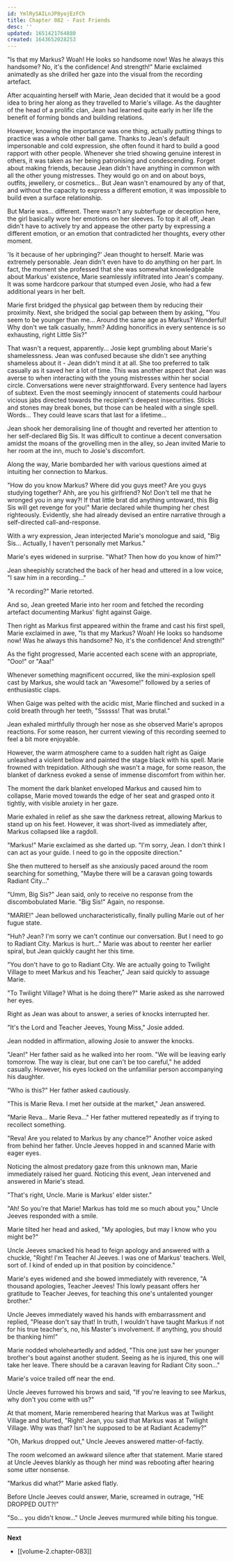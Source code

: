 ```yaml
---
id: YmlRySAILnJP8yojEzFCh
title: Chapter 082 - Fast Friends
desc: ''
updated: 1651421764880
created: 1643652028253
---
```


"Is that my Markus? Woah! He looks so handsome now! Was he always this handsome? No, it's the confidence! And strength!" Marie exclaimed animatedly as she drilled her gaze into the visual from the recording artefact.

After acquainting herself with Marie, Jean decided that it would be a good idea to bring her along as they travelled to Marie's village. As the daughter of the head of a prolific clan, Jean had learned quite early in her life the benefit of forming bonds and building relations.

However, knowing the importance was one thing, actually putting things to practice was a whole other ball game. Thanks to Jean's default impersonable and cold expression, she often found it hard to build a good rapport with other people. Whenever she tried showing genuine interest in others, it was taken as her being patronising and condescending. Forget about making friends, because Jean didn't have anything in common with all the other young mistresses. They would go on and on about boys, outfits, jewellery, or cosmetics... But Jean wasn't enamoured by any of that, and without the capacity to express a different emotion, it was impossible to build even a surface relationship.

But Marie was... different. There wasn't any subterfuge or deception here, the girl basically wore her emotions on her sleeves. To top it all off, Jean didn't have to actively try and appease the other party by expressing a different emotion, or an emotion that contradicted her thoughts, every other moment.

'Is it because of her upbringing?' Jean thought to herself. Marie was extremely personable. Jean didn't even have to do anything on her part. In fact, the moment she professed that she was somewhat knowledgeable about Markus' existence, Marie seamlessly infiltrated into Jean's company. It was some hardcore parkour that stumped even Josie, who had a few additional years in her belt.

Marie first bridged the physical gap between them by reducing their proximity. Next, she bridged the social gap between them by asking, "You seem to be younger than me... Around the same age as Markus? Wonderful! Why don't we talk casually, hmm? Adding honorifics in every sentence is so exhausting, right Little Sis?"

That wasn't a request, apparently... Josie kept grumbling about Marie's shamelessness. Jean was confused because she didn't see anything shameless about it - Jean didn't mind it at all. She too preferred to talk casually as it saved her a lot of time. This was another aspect that Jean was averse to when interacting with the young mistresses within her social circle. Conversations were never straightforward. Every sentence had layers of subtext. Even the most seemingly innocent of statements could harbour vicious jabs directed towards the recipient's deepest insecurities. Sticks and stones may break bones, but those can be healed with a single spell. Words... They could leave scars that last for a lifetime...

Jean shook her demoralising line of thought and reverted her attention to her self-declared Big Sis. It was difficult to continue a decent conversation amidst the moans of the grovelling men in the alley, so Jean invited Marie to her room at the inn, much to Josie's discomfort.

Along the way, Marie bombarded her with various questions aimed at intuiting her connection to Markus.

"How do you know Markus? Where did you guys meet? Are you guys studying together? Ahh, are you his girlfriend? No! Don't tell me that he wronged you in any way?! If that little brat did anything untoward, this Big Sis will get revenge for you!" Marie declared while thumping her chest righteously. Evidently, she had already devised an entire narrative through a self-directed call-and-response.

With a wry expression, Jean interjected Marie's monologue and said, "Big Sis... Actually, I haven't personally met Markus."

Marie's eyes widened in surprise. "What? Then how do you know of him?"

Jean sheepishly scratched the back of her head and uttered in a low voice, "I saw him in a recording..."

"A recording?" Marie retorted.

And so, Jean greeted Marie into her room and fetched the recording artefact documenting Markus' fight against Gaige.

Then right as Markus first appeared within the frame and cast his first spell, Marie exclaimed in awe, "Is that my Markus? Woah! He looks so handsome now! Was he always this handsome? No, it's the confidence! And strength!"

As the fight progressed, Marie accented each scene with an appropriate, "Ooo!" or "Aaa!" 

Whenever something magnificent occurred, like the mini-explosion spell cast by Markus, she would tack an "Awesome!" followed by a series of enthusiastic claps. 

When Gaige was pelted with the acidic mist, Marie flinched and sucked in a cold breath through her teeth, "Ssssss! That was brutal."

Jean exhaled mirthfully through her nose as she observed Marie's apropos reactions. For some reason, her current viewing of this recording seemed to feel a bit more enjoyable.

However, the warm atmosphere came to a sudden halt right as Gaige unleashed a violent bellow and painted the stage black with his spell. Marie frowned with trepidation. Although she wasn't a mage, for some reason, the blanket of darkness evoked a sense of immense discomfort from within her.

The moment the dark blanket enveloped Markus and caused him to collapse, Marie moved towards the edge of her seat and grasped onto it tightly, with visible anxiety in her gaze.

Marie exhaled in relief as she saw the darkness retreat, allowing Markus to stand up on his feet. However, it was short-lived as immediately after, Markus collapsed like a ragdoll.

"Markus!" Marie exclaimed as she darted up. "I'm sorry, Jean. I don't think I can act as your guide. I need to go in the opposite direction."

She then muttered to herself as she anxiously paced around the room searching for something, "Maybe there will be a caravan going towards Radiant City..."

"Umm, Big Sis?" Jean said, only to receive no response from the discombobulated Marie. "Big Sis!" Again, no response.

"MARIE!" Jean bellowed uncharacteristically, finally pulling Marie out of her fugue state.

"Huh? Jean? I'm sorry we can't continue our conversation. But I need to go to Radiant City. Markus is hurt..." Marie was about to reenter her earlier spiral, but Jean quickly caught her this time.

"You don't have to go to Radiant City. We are actually going to Twilight Village to meet Markus and his Teacher," Jean said quickly to assuage Marie.

"To Twilight Village? What is he doing there?" Marie asked as she narrowed her eyes.

Right as Jean was about to answer, a series of knocks interrupted her.

"It's the Lord and Teacher Jeeves, Young Miss," Josie added.

Jean nodded in affirmation, allowing Josie to answer the knocks.

"Jean!" Her father said as he walked into her room. "We will be leaving early tomorrow. The way is clear, but one can't be too careful," he added casually. However, his eyes locked on the unfamiliar person accompanying his daughter.

"Who is this?" Her father asked cautiously.

"This is Marie Reva. I met her outside at the market," Jean answered.

"Marie Reva... Marie Reva..." Her father muttered repeatedly as if trying to recollect something.

"Reva! Are you related to Markus by any chance?" Another voice asked from behind her father. Uncle Jeeves hopped in and scanned Marie with eager eyes.

Noticing the almost predatory gaze from this unknown man, Marie immediately raised her guard. Noticing this event, Jean intervened and answered in Marie's stead.

"That's right, Uncle. Marie is Markus' elder sister."

"Ah! So you're that Marie! Markus has told me so much about you," Uncle Jeeves responded with a smile.

Marie tilted her head and asked, "My apologies, but may I know who you might be?"

Uncle Jeeves smacked his head to feign apology and answered with a chuckle, "Right! I'm Teacher Al Jeeves. I was one of Markus' teachers. Well, sort of. I kind of ended up in that position by coincidence."

Marie's eyes widened and she bowed immediately with reverence, "A thousand apologies, Teacher Jeeves! This lowly peasant offers her gratitude to Teacher Jeeves, for teaching this one's untalented younger brother."

Uncle Jeeves immediately waved his hands with embarrassment and replied, "Please don't say that! In truth, I wouldn't have taught Markus if not for his true teacher's, no, his Master's involvement. If anything, you should be thanking him!"

Marie nodded wholeheartedly and added, "This one just saw her younger brother's bout against another student. Seeing as he is injured, this one will take her leave. There should be a caravan leaving for Radiant City soon..."

Marie's voice trailed off near the end.

Uncle Jeeves furrowed his brows and said, "If you're leaving to see Markus, why don't you come with us?"

At that moment, Marie remembered hearing that Markus was at Twilight Village and blurted, "Right! Jean, you said that Markus was at Twilight Village. Why was that? Isn't he supposed to be at Radiant Academy?"

"Oh, Markus dropped out," Uncle Jeeves answered matter-of-factly.

The room welcomed an awkward silence after that statement. Marie stared at Uncle Jeeves blankly as though her mind was rebooting after hearing some utter nonsense.

"Markus did what?" Marie asked flatly.

Before Uncle Jeeves could answer, Marie, screamed in outrage, "HE DROPPED OUT?!"

"So... you didn't know..." Uncle Jeeves murmured while biting his tongue.

____

**Next**
* [[volume-2.chapter-083]]
